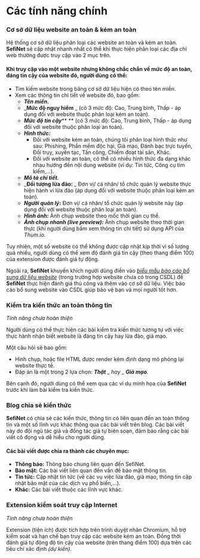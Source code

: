 # Các tính năng chính

### Cơ sở dữ liệu website an toàn & kém an toàn

Hệ thống cơ sở dữ liệu phân loại các website an toàn và kém an toàn. **SefiNet** sẽ cập nhật nhanh nhất có thể khi thực hiện phân loại các địa chỉ web thường được truy cập vào 2 mục trên.

#### Khi truy cập vào một website nhưng không chắc chắn về mức độ an toàn, đáng tin cậy của website đó, người dùng có thể:

* Tìm kiếm website trong bảng cơ sở dữ liệu hiện có theo tên miền.
* Xem các thông tin chi tiết về website đó, bao gồm:&#x20;
  * _**Tên miền.**_
  * _**Mức độ nguy hiểm** _ (có 3 mức độ: Cao, Trung bình, Thấp - áp dụng đối với website thuộc phân loại kém an toàn).
  * _**Mức độ tin cậy**_** ** (có 3 mức độ: Cao, Trung bình, Thấp - áp dụng đối với website thuộc phân loại an toàn).
  * _**Hình thức:**_&#x20;
    * Đối với website kém an toàn, chúng tôi phân loại hình thức như sau: Phishing, Phần mềm độc hại, Giả mạo, Đánh bạc trực tuyến, Đồi trụy, xuyên tạc, Tấn công, Chiếm đoạt tài sản, Khác.
    * Đối với website an toàn, có thể có nhiều hình thức đa dạng khác nhau hướng đến nội dung website (ví dụ: Tin tức, Công cụ tìm kiếm,...).
  * _**Mô tả chi tiết.**_
  * _**Đối tượng lừa đảo:** _ Đơn vị/ cá nhân/ tổ chức quản lý website thực hiện hành vi lừa đảo (áp dụng đối với website thuộc phân loại kém an toàn).
  * _**Người quản lý:**_ Đơn vị/ cá nhân/ tổ chức quản lý website này (áp dụng đối với website thuộc phân loại an toàn).
  * _**Hình ảnh:**_ Ảnh chụp website theo mốc thời gian cụ thể.
  * _**Ảnh chụp nhanh (live preview):**_ Ảnh chụp website theo thời gian thực (khi người dùng bấm xem thông tin chi tiết) sử dụng API của _Thum.io_.

Tuy nhiên, một số website có thể không được cập nhật kịp thời vì số lượng quá nhiều, người dùng có thể xem độ đánh giá tin cậy (theo thang điểm 100) của extension được đánh giá tự động.

Ngoài ra, **SefiNet** khuyến khích người dùng điền vào [_biểu mẫu báo cáo bổ sung dữ liệu website_](https://sefinet.top/bao-cao-bo-sung-du-lieu-website/) (trong trường hợp website chưa có trong CSDL) để **SefiNet** thực hiện đánh giá thủ công và thêm vào cơ sở dữ liệu. Việc báo cáo bổ sung website vào CSDL giúp bảo vệ bạn và mọi người tốt hơn.

### Kiểm tra kiến thức an toàn thông tin

_Tính năng chưa hoàn thiện_

Người dùng có thể thực hiện các bài kiểm tra kiến thức tương tự với việc thực hành nhận biết website là đáng tin cậy hay lừa đảo, giả mạo.&#x20;

Một câu hỏi sẽ bao gồm:

* Hình chụp, hoặc file HTML được render kèm định dạng mô phỏng lại website thực tế.
* Đáp án là một trong 2 lựa chọn: _**Thật** _ hay _ **Giả mạo**._&#x20;

Bên cạnh đó, người dùng có thể xem qua các ví dụ minh họa của **SefiNet** trước khi làm bài kiểm tra kiến thức.

### Blog chia sẻ kiến thức

**SefiNet** có chia sẻ các kiến thức, thông tin có liên quan đến an toàn thông tin và một số lĩnh vực khác thông qua các bài viết trên blog. Các bài viết này do đội ngũ tác giả và đồng tác giả tự biên soạn, đảm bảo rằng các bài viết cô đọng và dễ hiểu cho người dùng.

#### Các bài viết được chia ra thành các chuyên mục:

* **Thông báo:** Thông báo chung liên quan đến SefiNet.
* **Bảo mật:** Các bài viết liên quan đến vấn đề bảo mật thông tin.
* **Tin tức:** Cập nhật tin tức (về các vụ việc lừa đảo, giả mạo, thông tin cập nhật bảo mật của các dịch vụ phổ biến,...).
* **Khác:** Các bài viết thuộc các lĩnh vực khác.

### Extension kiểm soát truy cập Internet

_Tính năng chưa hoàn thiện_

Extension (tiện ích) được tích hợp trên trình duyệt nhân Chromium, hỗ trợ kiểm soát và hạn chế bạn truy cập các website kém an toàn. Đồng thời đánh giá tự động độ tin cậy của website (trên thang điểm 100) dựa trên các tiêu chí xác định _(dự kiến)_.
